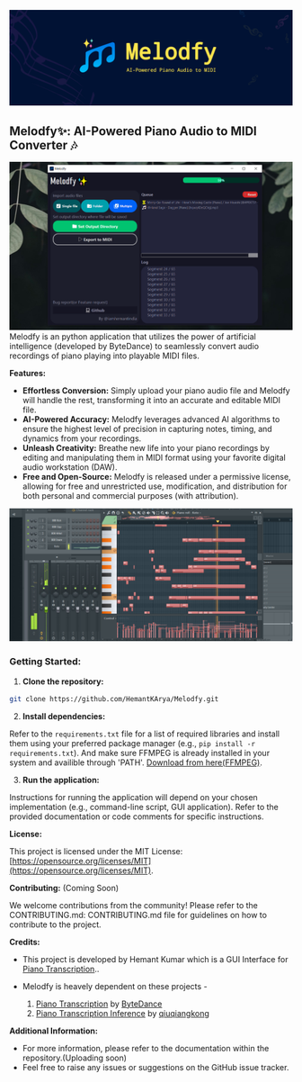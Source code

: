 ![Melodfy banner](./assets/melodfy_banner.png)

## Melodfy✨: AI-Powered Piano Audio to MIDI Converter 🎶
![Melodfy ex b1](./assets/main4.png)
Melodfy is an python application that utilizes the power of artificial intelligence (developed by ByteDance) to seamlessly convert audio recordings of piano playing into playable MIDI files. 

**Features:**

* **Effortless Conversion:** Simply upload your piano audio file and Melodfy will handle the rest, transforming it into an accurate and editable MIDI file.
* **AI-Powered Accuracy:** Melodfy leverages advanced AI algorithms to ensure the highest level of precision in capturing notes, timing, and dynamics from your recordings.
* **Unleash Creativity:** Breathe new life into your piano recordings by editing and manipulating them in MIDI format using your favorite digital audio workstation (DAW).
* **Free and Open-Source:** Melodfy is released under a permissive license, allowing for free and unrestricted use, modification, and distribution for both personal and commercial purposes (with attribution).


![Daw](./assets/main3.png)

### **Getting Started:**

1. **Clone the repository:**

```bash
git clone https://github.com/HemantKArya/Melodfy.git
```

2. **Install dependencies:**

Refer to the `requirements.txt` file for a list of required libraries and install them using your preferred package manager (e.g., `pip install -r requirements.txt`).
And make sure FFMPEG is already installed in your system and availible through 'PATH'. [Download from here(FFMPEG)](https://www.ffmpeg.org/download.html).

3. **Run the application:**

Instructions for running the application will depend on your chosen implementation (e.g., command-line script, GUI application). Refer to the provided documentation or code comments for specific instructions.

**License:**

This project is licensed under the MIT License: [https://opensource.org/licenses/MIT](https://opensource.org/licenses/MIT).

**Contributing:** (Coming Soon)

We welcome contributions from the community! Please refer to the CONTRIBUTING.md: CONTRIBUTING.md file for guidelines on how to contribute to the project.

**Credits:**

* This project is developed by Hemant Kumar which is a GUI Interface for [Piano Transcription](https://github.com/bytedance/piano_transcription)..
* Melodfy is heavely dependent on these projects -
    
    1. [Piano Transcription](https://github.com/bytedance/piano_transcription) by [ByteDance](https://github.com/bytedance)
    2. [Piano Transcription Inference](https://github.com/qiuqiangkong/piano_transcription_inference) by [qiuqiangkong](https://github.com/qiuqiangkong)
  

**Additional Information:**

* For more information, please refer to the documentation within the repository.(Uploading soon)
* Feel free to raise any issues or suggestions on the GitHub issue tracker.

